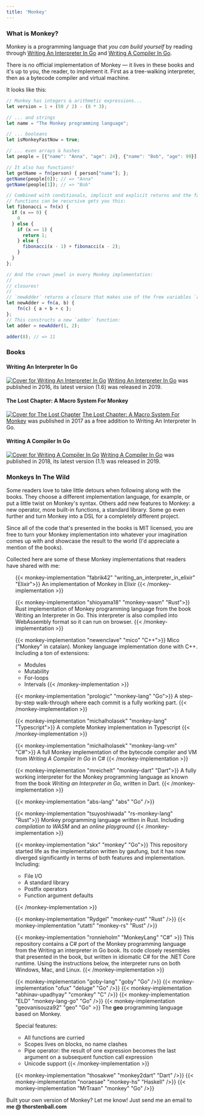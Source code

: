 ```yaml
---
title: 'Monkey'
---
```


### What is Monkey?

Monkey is a programming language that *you can build yourself* by reading
through <a href="https://interpreterbook.com">Writing An Interpreter In Go</a>
and <a href="https://compilerbook.com">Writing A Compiler In Go</a>.

There is no official implementation of Monkey — it lives in these books and it's
up to you, the reader, to implement it. First as a tree-walking interpreter,
then as a bytecode compiler and virtual machine.

It looks like this:

```javascript
// Monkey has integers & arithmetic expressions...
let version = 1 + (50 / 2) - (8 * 3);

// ... and strings
let name = "The Monkey programming language";

// ... booleans
let isMonkeyFastNow = true;

// ... even arrays & hashes
let people = [{"name": "Anna", "age": 24}, {"name": "Bob", "age": 99}];

// It also has functions!
let getName = fn(person) { person["name"]; };
getName(people[0]); // => "Anna"
getName(people[1]); // => "Bob"

// Combined with conditionals, implicit and explicit returns and the fact that
// functions can be recursive gets you this:
let fibonacci = fn(x) {
  if (x == 0) {
    0
  } else {
    if (x == 1) {
      return 1;
    } else {
      fibonacci(x - 1) + fibonacci(x - 2);
    }
  }
};

// And the crown jewel in every Monkey implementation:
// 
// closures!
// 
// `newAdder` returns a closure that makes use of the free variables `a` and `b`:
let newAdder = fn(a, b) {
    fn(c) { a + b + c };
};
// This constructs a new `adder` function:
let adder = newAdder(1, 2);

adder(8); // => 11
```

### Books

<div class="book-section clearfix">
  <h4>Writing An Interpreter In Go</h4>
  <p>
    <a href="https://interpreterbook.com"><img src="/images/waiig_cover.png" class="cover float-left mb-2 mr-2" alt="Cover for Writing An Interpreter In Go"></a>
    <a href="https://interpreterbook.com">Writing An Interpreter In Go</a> was published in 2016, its latest version (1.6) was released in 2019.
  </p>
</div>

<div class="book-section clearfix">
  <h4>The Lost Chapter: A Macro System For Monkey</h4>
  <a href="https://interpreterbook.com/lost"><img src="/images/lost_chapter_cover.png" class="cover mb-2 mr-2 float-left" alt="Cover for The Lost Chapter"></a>
  <a href="https://interpreterbook.com/lost">The Lost Chapter: A Macro System For Monkey</a> was published in 2017 as a free addition to Writing An Interpreter In Go.
</div>

<div class="book-section clearfix">
  <h4>Writing A Compiler In Go</h4>
  <a href="https://compilerbook.com"><img src="/images/wacig_cover.png" class="cover mb-2 mr-2 float-left" alt="Cover for Writing A Compiler In Go"></a>
  <a href="https://compilerbook.com">Writing A Compiler In Go</a> was published in 2018, its latest version (1.1) was released in 2019.
</div>

### Monkeys In The Wild

Some readers love to take little detours when following along with the books.
They choose a different implementation language, for example, or put a little
twist on Monkey's syntax. Others add new features to Monkey: a new operator,
more built-in functions, a standard library. Some go even further and turn
Monkey into a DSL for a completely different project.

Since all of the code that's presented in the books is MIT licensed, you are
free to turn your Monkey implementation into whatever your imagination comes up
with and showcase the result to the world (I'd appreciate a mention of the
books).

Collected here are some of these Monkey implementations that readers have shared
with me:

<ul class="list-unstyled pl-2">

{{< monkey-implementation "fabrik42" "writing_an_interpreter_in_elixir" "Elixir">}}
An implementation of Monkey in Elixir
{{< /monkey-implementation >}}

{{< monkey-implementation "shioyama18" "monkey-wasm" "Rust">}}
Rust implementation of Monkey programming language from the book Writing an Interpreter in Go. This interpreter is also compiled into WebAssembly format so it can run on browser.
{{< /monkey-implementation >}}

{{< monkey-implementation "newenclave" "mico" "C++">}}
Mico ("Monkey" in catalan). Monkey language implementation done with C++. Including a ton of extensions:

* Modules
* Mutability
* For-loops
* Intervals
{{< /monkey-implementation >}}

{{< monkey-implementation "prologic" "monkey-lang" "Go">}}
A step-by-step walk-through where each commit is a fully working part.
{{< /monkey-implementation >}}

{{< monkey-implementation "michalholasek" "monkey-lang" "Typescript">}}
A complete Monkey implementation in Typescript
{{< /monkey-implementation >}}

{{< monkey-implementation "michalholasek" "monkey-lang-vm" "C#">}}
A full Monkey implementation of the bytecode compiler and VM from _Writing A Compiler In Go_ in C#
{{< /monkey-implementation >}}

{{< monkey-implementation "mreichelt" "monkey-dart" "Dart">}}
A fully working interpreter for the Monkey programming language as known from the book _Writing an Interpreter in Go_, written in Dart.
{{< /monkey-implementation >}}

{{< monkey-implementation "abs-lang" "abs" "Go" />}}

{{< monkey-implementation "tsuyoshiwada" "rs-monkey-lang" "Rust">}}
Monkey programming language written in Rust. Including *compilation to WASM* and an *online playground*
{{< /monkey-implementation >}}

{{< monkey-implementation "skx" "monkey" "Go">}}
This repository started life as the implementation written by gaufung, but it has now diverged significantly in terms of both features and implementation. Including:

* File I/O
* A standard library
* Postfix operators
* Function argument defaults

{{< /monkey-implementation >}}

{{< monkey-implementation "Rydgel" "monkey-rust" "Rust" />}}
{{< monkey-implementation "utatti" "monkey-rs" "Rust" />}}

{{< monkey-implementation "ronnieholm" "MonkeyLang" "C#" >}}
This repository contains a C# port of the Monkey programming language from the Writing an interpreter in Go book. Its code closely resembles that presented in the book, but written in idiomatic C# for the .NET Core runtime. Using the instructions below, the interpreter runs on both Windows, Mac, and Linux.
{{< /monkey-implementation >}}

{{< monkey-implementation "goby-lang" "goby" "Go" />}}
{{< monkey-implementation "ofux" "deluge" "Go" />}}
{{< monkey-implementation "abhinav-upadhyay" "cmonkey" "C" />}}
{{< monkey-implementation "ELD" "monkey-lang-go" "Go" />}}
{{< monkey-implementation "geovanisouza92" "geo" "Go" >}}
The **geo** programming language based on Monkey.

Special features:

* All functions are curried
* Scopes lives on blocks, no name clashes
* Pipe operator: the result of one expression becomes the last argument on a subsequent function call expression
* Unicode support
{{< /monkey-implementation >}}

{{< monkey-implementation "thosakwe" "monkey2dart" "Dart" />}}
{{< monkey-implementation "noraesae" "monkey-hs" "Haskell" />}}
{{< monkey-implementation "MrTraan" "monkey" "Go" />}}

</ul>

Built your own version of Monkey? Let me know! Just send me an email to
**me&nbsp;@&nbsp;thorstenball.com**
